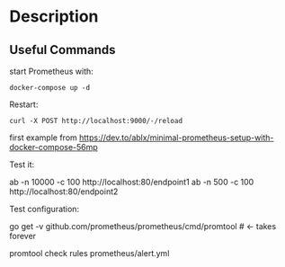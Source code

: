 Description 
============



## Useful Commands



start Prometheus with:

```
docker-compose up -d
```

Restart:

```
curl -X POST http://localhost:9000/-/reload
```




first example from https://dev.to/ablx/minimal-prometheus-setup-with-docker-compose-56mp


Test it:

ab -n 10000 -c 100 http://localhost:80/endpoint1
ab -n 500 -c 100 http://localhost:80/endpoint2



Test configuration:

go get -v github.com/prometheus/prometheus/cmd/promtool # <- takes forever

promtool check rules prometheus/alert.yml